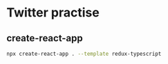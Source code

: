 # Twitter practise

## create-react-app

```zsh
npx create-react-app . --template redux-typescript
```
